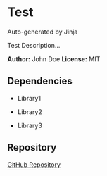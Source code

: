# Test

Auto-generated by Jinja

Test Description...

**Author:** John Doe
**License:** MIT

## Dependencies

- Library1

- Library2

- Library3


## Repository
[GitHub Repository](https://github.com/myusername/my-awesome-project)